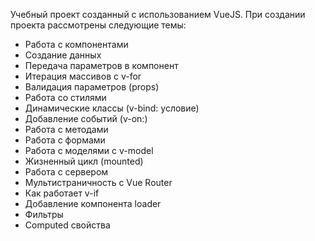 Учебный проект созданный с использованием VueJS.
При создании проекта рассмотрены следующие темы:

-   Работа с компонентами
-   Создание данных
-   Передача параметров в компонент
-   Итерация массивов с v-for
-   Валидация параметров (props)
-   Работа со стилями
-   Динамические классы (v-bind: условие)
-   Добавление событий (v-on:)
-   Работа с методами
-   Работа с формами
-   Работа с моделями с v-model
-   Жизненный цикл (mounted)
-   Работа с сервером
-   Мультистраничность с Vue Router
-   Как работает v-if
-   Добавление компонента loader
-   Фильтры 
-   Computed свойства
